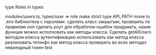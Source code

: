 type Roles in types

modules/users.ts, types/user => role make strict type
API_PATH move to .env
библиотека с паролями.
сделать класс закрытым, проверить по правилам ооп
сделать роут для обработки ошибок
придумать, какие функции можно исползовать как методы класса.
Сделать getAllUsers методом класса
аутентификацию использовать как метод класса
реализовать гетинфо как метод класса
проверить во всех методах невалидный токен
test